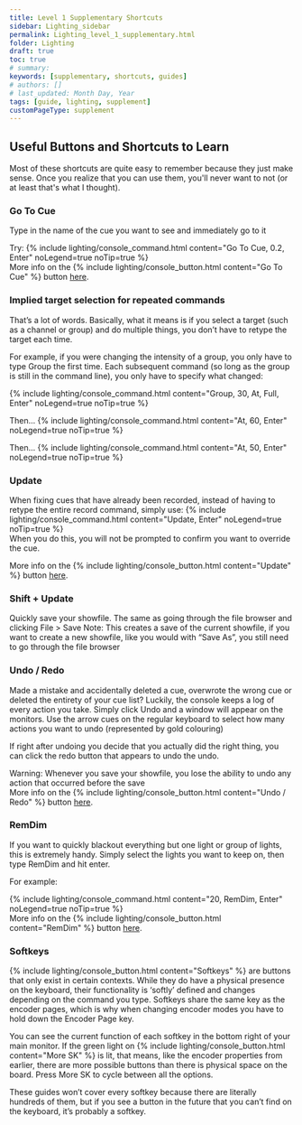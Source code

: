 ```yaml
---
title: Level 1 Supplementary Shortcuts
sidebar: Lighting_sidebar
permalink: Lighting_level_1_supplementary.html
folder: Lighting
draft: true
toc: true
# summary: 
keywords: [supplementary, shortcuts, guides]
# authors: []
# last_updated: Month Day, Year
tags: [guide, lighting, supplement]
customPageType: supplement
---
```


## Useful Buttons and Shortcuts to Learn
Most of these shortcuts are quite easy to remember because they just make sense. Once you realize that you can use them, you'll never want to not (or at least that's what I thought).

### Go To Cue
Type in the name of the cue you want to see and immediately go to it

Try:
{% include lighting/console_command.html content="Go To Cue, 0.2, Enter" noLegend=true noTip=true %}
<br>
More info on the {% include lighting/console_button.html content="Go To Cue" %} button [here](Lighting_keyboard_gotocue.html).

### Implied target selection for repeated commands
That’s a lot of words. Basically, what it means is if you select a target (such as a channel or group) and do multiple things, you don’t have to retype the target each time.

For example, if you were changing the intensity of a group, you only have to type Group the first time. Each subsequent command (so long as the group is still in the command line), you only have to specify what changed:

{% include lighting/console_command.html content="Group, 30, At, Full, Enter" noLegend=true noTip=true %}<br>

Then...
{% include lighting/console_command.html content="At, 60, Enter" noLegend=true noTip=true %}<br>

Then...
{% include lighting/console_command.html content="At, 50, Enter" noLegend=true noTip=true %}


### Update
When fixing cues that have already been recorded, instead of having to retype the entire record command, simply use:
{% include lighting/console_command.html content="Update, Enter" noLegend=true noTip=true %}
<br>
When you do this, you will not be prompted to confirm you want to override the cue.

More info on the {% include lighting/console_button.html content="Update" %} button [here](Lighting_keyboard_update.html).

### Shift + Update
Quickly save your showfile. The same as going through the file browser and clicking File > Save 
Note: This creates a save of the current showfile, if you want to create a new showfile, like you would with “Save As”, you still need to go through the file browser

### Undo / Redo
Made a mistake and accidentally deleted a cue, overwrote the wrong cue or deleted the entirety of your cue list? Luckily, the console keeps a log of every action you take. Simply click Undo and a window will appear on the monitors. Use the arrow cues on the regular keyboard to select how many actions you want to undo (represented by gold colouring)

If right after undoing you decide that you actually did the right thing, you can click the redo button that appears to undo the undo.

Warning: Whenever you save your showfile, you lose the ability to undo any action that occurred before the save
<br>
More info on the {% include lighting/console_button.html content="Undo / Redo" %} button [here](Lighting_keyboard_undo_redo.html).


### RemDim
If you want to quickly blackout everything but one light or group of lights, this is extremely handy. Simply select the lights you want to keep on, then type RemDim and hit enter.

For example:

{% include lighting/console_command.html content="20, RemDim, Enter" noLegend=true noTip=true %}
<br>
More info on the {% include lighting/console_button.html content="RemDim" %} button [here](Lighting_keyboard_remdim.html).


### Softkeys
{% include lighting/console_button.html content="Softkeys" %} are buttons that only exist in certain contexts. While they do have a physical presence on the keyboard, their functionality is ‘softly’ defined and changes depending on the command you type. Softkeys share the same key as the encoder pages, which is why when changing encoder modes you have to hold down the Encoder Page key.

You can see the current function of each softkey in the bottom right of your main monitor. If the green light on {% include lighting/console_button.html content="More SK" %} is lit, that means, like the encoder properties from earlier, there are more possible buttons than there is physical space on the board. Press More SK to cycle between all the options.

These guides won’t cover every softkey because there are literally hundreds of them, but if you see a button in the future that you can’t find on the keyboard, it’s probably a softkey.
